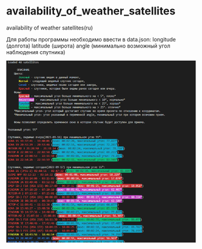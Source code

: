 # availability_of_weather_satellites
availability of weather satellites(ru)

Для работы программы необходимо ввести в data.json:
longitude (долгота)
latitude (широта)
angle (минимально возможный угол наблюдения спутника)


![Пользовательский интерфейс](interface_V0.1.png)
